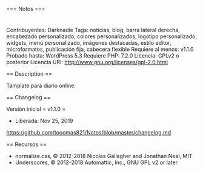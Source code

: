 === Notos ===
#
Contribuyentes: Darknadie
Tags: noticias, blog, barra lateral derecha, encabezado personalizado, colores personalizados, logotipo personalizado, widgets, menú personalizado, imágenes destacadas, estilo editor, microformatos, publicación fija, cabecera flexible
Requiere al menos: v1.1.0
Probado hasta: WordPress 5.3
Requiere PHP: 7.2.0
Licencia: GPLv2 o posterior
Licencia URI: http://www.gnu.org/licenses/gpl-2.0.html

== Description ==

Tamplate para diario online.

== Changelog ==



Versión inicial
= v1.1.0 =
* Liberada: Nov 25, 2019

https://github.com/tooomas821/Notos/blob/master/changelog.md

== Recursos ==
* normalize.css, © 2012-2018 Nicolas Gallagher and Jonathan Neal, MIT
* Underscores, © 2012-2018 Automattic, Inc., GNU GPL v2 or later
